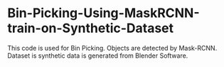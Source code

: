 # Bin-Picking-Using-MaskRCNN-train-on-Synthetic-Dataset
This code is used for Bin Picking. Objects are detected by Mask-RCNN. Dataset is synthetic data is generated from Blender Software.


